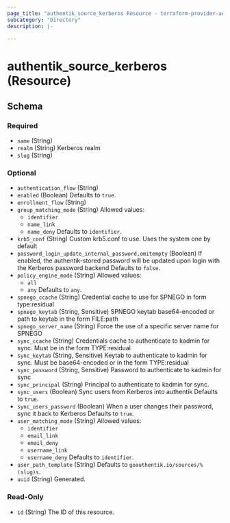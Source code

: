 ```yaml
---
page_title: "authentik_source_kerberos Resource - terraform-provider-authentik"
subcategory: "Directory"
description: |-
  
---
```


# authentik_source_kerberos (Resource)





<!-- schema generated by tfplugindocs -->
## Schema

### Required

- `name` (String)
- `realm` (String) Kerberos realm
- `slug` (String)

### Optional

- `authentication_flow` (String)
- `enabled` (Boolean) Defaults to `true`.
- `enrollment_flow` (String)
- `group_matching_mode` (String) Allowed values:
  - `identifier`
  - `name_link`
  - `name_deny`
 Defaults to `identifier`.
- `krb5_conf` (String) Custom krb5.conf to use. Uses the system one by default
- `password_login_update_internal_password,omitempty` (Boolean) If enabled, the authentik-stored password will be updated upon login with the Kerberos password backend Defaults to `false`.
- `policy_engine_mode` (String) Allowed values:
  - `all`
  - `any`
 Defaults to `any`.
- `spnego_ccache` (String) Credential cache to use for SPNEGO in form type:residual
- `spnego_keytab` (String, Sensitive) SPNEGO keytab base64-encoded or path to keytab in the form FILE:path
- `spnego_server_name` (String) Force the use of a specific server name for SPNEGO
- `sync_ccache` (String) Credentials cache to authenticate to kadmin for sync. Must be in the form TYPE:residual
- `sync_keytab` (String, Sensitive) Keytab to authenticate to kadmin for sync. Must be base64-encoded or in the form TYPE:residual
- `sync_password` (String, Sensitive) Password to authenticate to kadmin for sync
- `sync_principal` (String) Principal to authenticate to kadmin for sync.
- `sync_users` (Boolean) Sync users from Kerberos into authentik Defaults to `true`.
- `sync_users_password` (Boolean) When a user changes their password, sync it back to Kerberos Defaults to `true`.
- `user_matching_mode` (String) Allowed values:
  - `identifier`
  - `email_link`
  - `email_deny`
  - `username_link`
  - `username_deny`
 Defaults to `identifier`.
- `user_path_template` (String) Defaults to `goauthentik.io/sources/%(slug)s`.
- `uuid` (String) Generated.

### Read-Only

- `id` (String) The ID of this resource.
